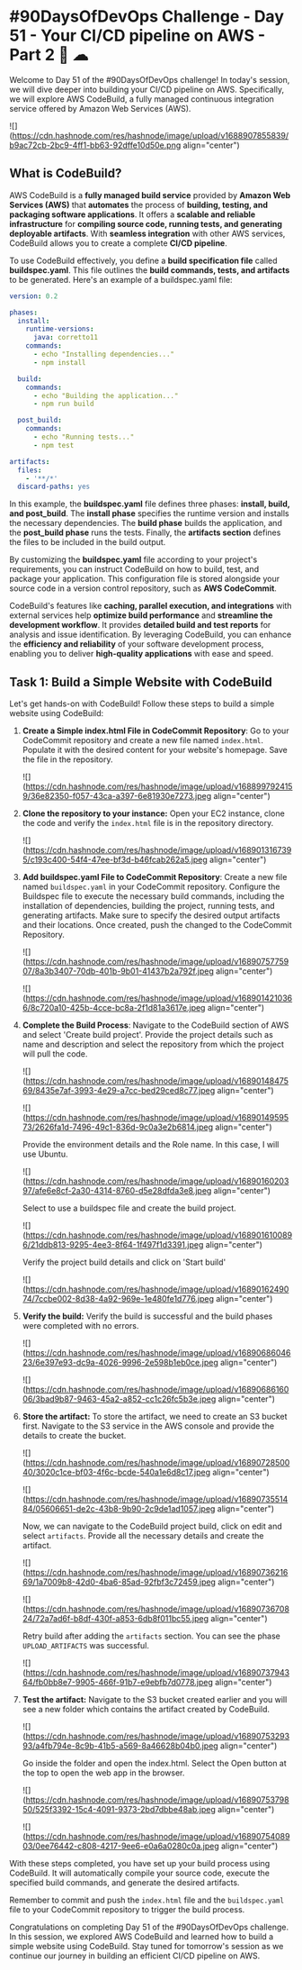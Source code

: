 # #90DaysOfDevOps Challenge - Day 51 - Your CI/CD pipeline on AWS - Part 2 🚀 ☁

Welcome to Day 51 of the #90DaysOfDevOps challenge! In today's session, we will dive deeper into building your CI/CD pipeline on AWS. Specifically, we will explore AWS CodeBuild, a fully managed continuous integration service offered by Amazon Web Services (AWS).

![](https://cdn.hashnode.com/res/hashnode/image/upload/v1688907855839/b9ac72cb-2bc9-4ff1-bb63-92dffe10d50e.png align="center")

## What is CodeBuild?

AWS CodeBuild is a **fully managed build service** provided by **Amazon Web Services (AWS)** that **automates** the process of **building, testing, and packaging software applications**. It offers a **scalable and reliable infrastructure** for **compiling source code, running tests, and generating deployable artifacts**. With **seamless integration** with other AWS services, CodeBuild allows you to create a complete **CI/CD pipeline**.

To use CodeBuild effectively, you define a **build specification file** called **buildspec.yaml**. This file outlines the **build commands, tests, and artifacts** to be generated. Here's an example of a buildspec.yaml file:

```yaml
version: 0.2

phases:
  install:
    runtime-versions:
      java: corretto11
    commands:
      - echo "Installing dependencies..."
      - npm install

  build:
    commands:
      - echo "Building the application..."
      - npm run build

  post_build:
    commands:
      - echo "Running tests..."
      - npm test

artifacts:
  files:
    - '**/*'
  discard-paths: yes
```

In this example, the **buildspec.yaml** file defines three phases: **install, build, and post\_build**. The **install phase** specifies the runtime version and installs the necessary dependencies. The **build phase** builds the application, and the **post\_build phase** runs the tests. Finally, the **artifacts section** defines the files to be included in the build output.

By customizing the **buildspec.yaml** file according to your project's requirements, you can instruct CodeBuild on how to build, test, and package your application. This configuration file is stored alongside your source code in a version control repository, such as **AWS CodeCommit**.

CodeBuild's features like **caching, parallel execution, and integrations** with external services help **optimize build performance** and **streamline the development workflow**. It provides **detailed build and test reports** for analysis and issue identification. By leveraging CodeBuild, you can enhance the **efficiency and reliability** of your software development process, enabling you to deliver **high-quality applications** with ease and speed.

## Task 1: Build a Simple Website with CodeBuild

Let's get hands-on with CodeBuild! Follow these steps to build a simple website using CodeBuild:

1. **Create a Simple index.html File in CodeCommit Repository**: Go to your CodeCommit repository and create a new file named `index.html`. Populate it with the desired content for your website's homepage. Save the file in the repository.
    
    ![](https://cdn.hashnode.com/res/hashnode/image/upload/v1688997924159/36e82350-f057-43ca-a397-6e81930e7273.jpeg align="center")
    
2. **Clone the repository to your instance:** Open your EC2 instance, clone the code and verify the `index.html` file is in the repository directory.
    
    ![](https://cdn.hashnode.com/res/hashnode/image/upload/v1689013167395/c193c400-54f4-47ee-bf3d-b46fcab262a5.jpeg align="center")
    
3. **Add buildspec.yaml File to CodeCommit Repository**: Create a new file named `buildspec.yaml` in your CodeCommit repository. Configure the Buildspec file to execute the necessary build commands, including the installation of dependencies, building the project, running tests, and generating artifacts. Make sure to specify the desired output artifacts and their locations. Once created, push the changed to the CodeCommit Repository.
    
    ![](https://cdn.hashnode.com/res/hashnode/image/upload/v1689075775907/8a3b3407-70db-401b-9b01-41437b2a792f.jpeg align="center")
    
    ![](https://cdn.hashnode.com/res/hashnode/image/upload/v1689014210366/8c720a10-425b-4cce-bc8a-2f1d81a3617e.jpeg align="center")
    
4. **Complete the Build Process**: Navigate to the CodeBuild section of AWS and select 'Create build project'. Provide the project details such as name and description and select the repository from which the project will pull the code.
    
    ![](https://cdn.hashnode.com/res/hashnode/image/upload/v1689014847569/8435e7af-3993-4e29-a7cc-bed29ced8c77.jpeg align="center")
    
    ![](https://cdn.hashnode.com/res/hashnode/image/upload/v1689014959573/2626fa1d-7496-49c1-836d-9c0a3e2b6814.jpeg align="center")
    
    Provide the environment details and the Role name. In this case, I will use Ubuntu.
    
    ![](https://cdn.hashnode.com/res/hashnode/image/upload/v1689016020397/afe6e8cf-2a30-4314-8760-d5e28dfda3e8.jpeg align="center")
    
    Select to use a buildspec file and create the build project.
    
    ![](https://cdn.hashnode.com/res/hashnode/image/upload/v1689016100896/21ddb813-9295-4ee3-8f64-1f497f1d3391.jpeg align="center")
    
    Verify the project build details and click on 'Start build'
    
    ![](https://cdn.hashnode.com/res/hashnode/image/upload/v1689016249074/7ccbe002-8d38-4a92-969e-1e480fe1d776.jpeg align="center")
    
5. **Verify the build:** Verify the build is successful and the build phases were completed with no errors.
    
    ![](https://cdn.hashnode.com/res/hashnode/image/upload/v1689068604623/6e397e93-dc9a-4026-9996-2e598b1eb0ce.jpeg align="center")
    
    ![](https://cdn.hashnode.com/res/hashnode/image/upload/v1689068616006/3bad9b87-9463-45a2-a852-cc1c26fc5b3e.jpeg align="center")
    
6. **Store the artifact:** To store the artifact, we need to create an S3 bucket first. Navigate to the S3 service in the AWS console and provide the details to create the bucket.
    
    ![](https://cdn.hashnode.com/res/hashnode/image/upload/v1689072850040/3020c1ce-bf03-4f6c-bcde-540a1e6d8c17.jpeg align="center")
    
    ![](https://cdn.hashnode.com/res/hashnode/image/upload/v1689073551484/05606651-de2c-43b8-9b90-2c9de1ad1057.jpeg align="center")
    
    Now, we can navigate to the CodeBuild project build, click on edit and select `artifacts`. Provide all the necessary details and create the artifact.
    
    ![](https://cdn.hashnode.com/res/hashnode/image/upload/v1689073621669/1a7009b8-42d0-4ba6-85ad-92fbf3c72459.jpeg align="center")
    
    ![](https://cdn.hashnode.com/res/hashnode/image/upload/v1689073670824/72a7ad6f-b8df-430f-a853-6db8f011bc55.jpeg align="center")
    
    Retry build after adding the `artifacts` section. You can see the phase `UPLOAD_ARTIFACTS` was successful.
    
    ![](https://cdn.hashnode.com/res/hashnode/image/upload/v1689073794364/fb0bb8e7-9905-466f-91b7-e9ebfb7d0778.jpeg align="center")
    
7. **Test the artifact:** Navigate to the S3 bucket created earlier and you will see a new folder which contains the artifact created by CodeBuild.
    
    ![](https://cdn.hashnode.com/res/hashnode/image/upload/v1689075329393/a4fb794e-8c9b-41b5-a569-8a46628b04b0.jpeg align="center")
    
    Go inside the folder and open the index.html. Select the Open button at the top to open the web app in the browser.
    
    ![](https://cdn.hashnode.com/res/hashnode/image/upload/v1689075379850/525f3392-15c4-4091-9373-2bd7dbbe48ab.jpeg align="center")
    
    ![](https://cdn.hashnode.com/res/hashnode/image/upload/v1689075408903/0ee76442-c808-4217-9ee6-e0a6a0280c0a.jpeg align="center")
    

With these steps completed, you have set up your build process using CodeBuild. It will automatically compile your source code, execute the specified build commands, and generate the desired artifacts.

Remember to commit and push the `index.html` file and the `buildspec.yaml` file to your CodeCommit repository to trigger the build process.

Congratulations on completing Day 51 of the #90DaysOfDevOps challenge. In this session, we explored AWS CodeBuild and learned how to build a simple website using CodeBuild. Stay tuned for tomorrow's session as we continue our journey in building an efficient CI/CD pipeline on AWS.